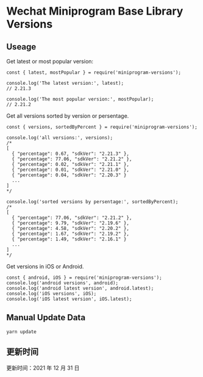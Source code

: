 
# Wechat Miniprogram Base Library Versions

## Useage

Get latest or most popular version:

```;
const { latest, mostPopular } = require('miniprogram-versions');

console.log('The latest version:', latest);
// 2.21.3

console.log('The most popular version:', mostPopular);
// 2.21.2

```

Get all versions sorted by version or persentage.

```
const { versions, sortedByPercent } = require('miniprogram-versions');

console.log('all versions:', versions);
/*
[
  { "percentage": 0.67, "sdkVer": "2.21.3" },
  { "percentage": 77.06, "sdkVer": "2.21.2" },
  { "percentage": 0.02, "sdkVer": "2.21.1" },
  { "percentage": 0.01, "sdkVer": "2.21.0" },
  { "percentage": 0.04, "sdkVer": "2.20.3" }
  ...
]
*/

console.log('sorted versions by persentage:', sortedByPercent);
/*
[
  { "percentage": 77.06, "sdkVer": "2.21.2" },
  { "percentage": 9.79, "sdkVer": "2.19.6" },
  { "percentage": 4.58, "sdkVer": "2.20.2" },
  { "percentage": 1.67, "sdkVer": "2.19.2" },
  { "percentage": 1.49, "sdkVer": "2.16.1" }
  ...
]
*/
```

Get versions in iOS or Android.

```
const { android, iOS } = require('miniprogram-versions');
console.log('android versions', android);
console.log('android latest version', android.latest);
console.log('iOS versions', iOS);
console.log('iOS latest version', iOS.latest);
```

## Manual Update Data

```
yarn update
```

## 更新时间

更新时间：2021 年 12 月 31 日
